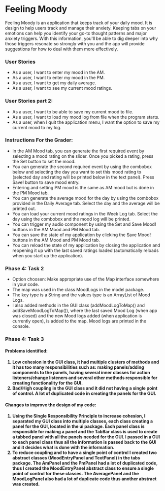 <h1>Feeling Moody</h1>

Feeling Moody is an application that keeps track of your 
daily mood. It is design to help users track and manage 
their anxiety. Keeping tabs on your emotions can help you 
identify your go-to thought patterns and major anxiety triggers.
With this information, you'll be able to dig deeper into why 
those triggers resonate so strongly with you and the app will
provide suggestions for how to deal with them more effectively.

<h3>User Stories</h3>

- As a user, I want to enter my mood in the AM.
- As a user, I want to enter my mood in the PM.
- As a user, I want to get my daily average.  
- As a user, I want to see my current mood ratings.


<h3>User Stories part 2:</h3>

- As a user, I want to be able to save my current mood to file.
- As a user, I want to load my mood log from file when the program starts.
- As a user, when I quit the application menu, I want the option to save my current mood to my log.


<h3> Instructions For the Grader:</h3>

- In the AM Mood tab, you can generate the first required event by selecting a mood rating on the slider. Once you 
picked a rating, press the Set button to set the mood. 
- You can generate the second required event by using the combobox below and selecting the day you want to set this 
mood rating to (selected day and rating will be printed below in the text panel). Press Save! button to save mood entry.  
- Entering and setting PM mood is the same as AM mood but is done in the PM Mood tab.
- You can generate the average mood for the day by using the combobox provided in the Daily Average tab. Select the day
and the average will be printed out.
- You can load your current mood ratings in the Week Log tab. Select the day using the combobox and the mood log will be
printed.
- You can trigger my audio component by using the Set and Save Mood! buttons in the AM Mood and PM Mood tab.
- You can save the state of my application by clicking the Save Mood! buttons in the AM Mood and PM Mood tab.
- You can reload the state of my application by closing the application and reopening it up with the last saved ratings 
loaded (automatically reloads when you start up the application).


<h3> Phase 4: Task 2</h3>

- Option choosen: Make appropriate use of the Map interface somewhere in your code. 
- The map was used in the class MoodLogs in the model package.
- The key type is a String and the values type is an ArrayList of Mood Logs.
- I also added methods in the GUI class (addMoodLogToMap() and addSaveMoodLogToMap()), where the last saved Mood Log 
(when app was closed) and the new Mood logs added (when application is currently open), is added to the map. Mood logs 
are printed in the console.

 
<h3> Phase 4: Task 3</h3>

<h4>Problems identified:<h4>
 
 1) Low cohesion in the GUI class, it had multiple clusters of methods and it has too many responsibilities such as: 
 making panels/adding components to the panels, having several inner classes for action listeners/change listeners and 
 several other methods responsible for creating functionality for the GUI.
 2) Bad/High coupling in the GUI class and it did not having a single point of control. A lot of duplicated code in creating
 the panels for the GUI.

 
<h4>Changes to improve the design of my code:<h4>

1) Using the Single Responsibility Principle to increase cohesion, I separated my GUI class into multiple classes, each 
class creating a panel for the GUI, located in the ui package. Each panel class is responsible for making a panel and the 
TabBar class is used to create a tabbed panel with all the panels needed for the GUI. I passed in a GUI to each panel class 
thus all the information is passed back to the GUI and it decides what is done with the information.
2) To reduce coupling and to have a single point of control I created two abstract classes (MoodEntryPanel and TextPanel)
in the tabs package. The AmPanel and the PmPanel had a lot of duplicated code, thus I created the MoodEntryPanel abstract 
class to ensure a single point of control for these classes. The AveragePanel and the MoodLogPanel also had a lot of
duplicate code thus another abstract was created. 
 
 
 

